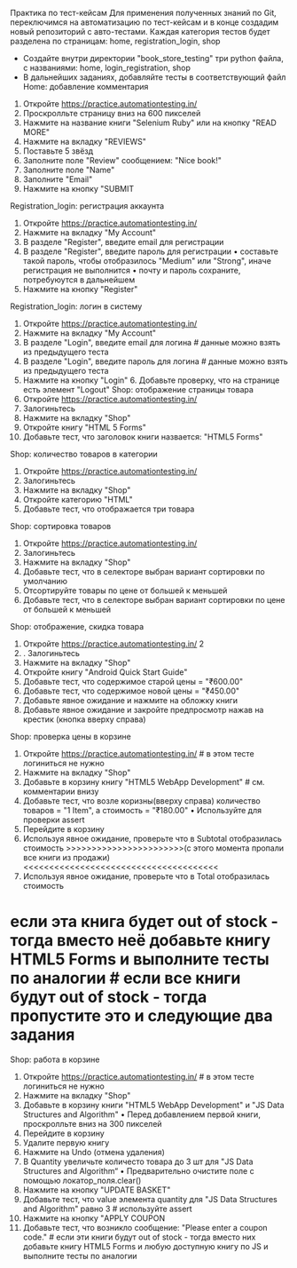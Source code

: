 Практика по тест-кейсам
Для применения полученных знаний по Git, переключимся на автоматизацию по тест-кейсам и в конце создадим новый репозиторий с авто-тестами. Каждая категория тестов будет разделена по страницам: home, registration_login, shop
-	Создайте внутри директории "book_store_testing" три python файла, с названиями: home, login_registration, shop
-	В дальнейших заданиях, добавляйте тесты в соответствующий файл
Home: добавление комментария 
1. Откройте https://practice.automationtesting.in/ 
2. Проскролльте страницу вниз на 600 пикселей 
3. Нажмите на название книги "Selenium Ruby" или на кнопку "READ MORE" 
4. Нажмите на вкладку "REVIEWS" 
5. Поставьте 5 звёзд 
6. Заполните поле "Review" сообщением: "Nice book!" 
7. Заполните поле "Name" 
8. Заполните "Email" 
9. Нажмите на кнопку "SUBMIT

Registration_login: регистрация аккаунта 
1. Откройте https://practice.automationtesting.in/ 
2. Нажмите на вкладку "My Account" 
3. В разделе "Register", введите email для регистрации 
4. В разделе "Register", введите пароль для регистрации 
• составьте такой пароль, чтобы отобразилось "Medium" или "Strong", иначе регистрация не выполнится 
• почту и пароль сохраните, потребуюутся в дальнейшем 
5. Нажмите на кнопку "Register"

Registration_login: логин в систему 
1. Откройте https://practice.automationtesting.in/ 
2. Нажмите на вкладку "My Account" 
3. В разделе "Login", введите email для логина # данные можно взять из предыдущего теста
4. В разделе "Login", введите пароль для логина # данные можно взять из предыдущего теста
5. Нажмите на кнопку "Login" 6. Добавьте проверку, что на странице есть элемент "Logout"
Shop: отображение страницы товара 
1. Откройте https://practice.automationtesting.in/ 
2. Залогиньтесь 
3. Нажмите на вкладку "Shop" 
4. Откройте книгу "HTML 5 Forms" 
5. Добавьте тест, что заголовок книги назвается: "HTML5 Forms"

Shop: количество товаров в категории 
1. Откройте https://practice.automationtesting.in/ 
2. Залогиньтесь 
3. Нажмите на вкладку "Shop" 
4. Откройте категорию "HTML" 
5. Добавьте тест, что отображается три товара

Shop: сортировка товаров 
1. Откройте https://practice.automationtesting.in/ 
2. Залогиньтесь 
3. Нажмите на вкладку "Shop" 
4. Добавьте тест, что в селекторе выбран вариант сортировки по умолчанию 
5. Отсортируйте товары по цене от большей к меньшей 
6. Добавьте тест, что в селекторе выбран вариант сортировки по цене от большей к меньшей

Shop: отображение, скидка товара 
1.	Откройте https://practice.automationtesting.in/ 2
2.	. Залогиньтесь
3.	Нажмите на вкладку "Shop" 
4.	Откройте книгу "Android Quick Start Guide" 
5.	Добавьте тест, что содержимое старой цены = "₹600.00" 
6.	Добавьте тест, что содержимое новой цены = "₹450.00" 
7.	Добавьте явное ожидание и нажмите на обложку книги 
8.	Добавьте явное ожидание и закройте предпросмотр нажав на крестик (кнопка вверху справа)

Shop: проверка цены в корзине 
1. Откройте https://practice.automationtesting.in/ # в этом тесте логиниться не нужно 
2. Нажмите на вкладку "Shop" 
3. Добавьте в корзину книгу "HTML5 WebApp Development" # см. комментарии внизу 
4. Добавьте тест, что возле коризны(вверху справа) количество товаров = "1 Item", а стоимость = "₹180.00" • Используйте для проверки assert 
5. Перейдите в корзину 
6. Используя явное ожидание, проверьте что в Subtotal отобразилась стоимость >>>>>>>>>>>>>>>>>>>>>>>(с этого момента пропали все книги из продажи)<<<<<<<<<<<<<<<<<<<<<<<<<<<<<<<<<<<<<<
7. Используя явное ожидание, проверьте что в Total отобразилась стоимость
# если эта книга будет out of stock - тогда вместо неё добавьте книгу HTML5 Forms и выполните тесты по аналогии # если все книги будут out of stock - тогда пропустите это и следующие два задания
Shop: работа в корзине 
1. Откройте https://practice.automationtesting.in/ # в этом тесте логиниться не нужно 
2. Нажмите на вкладку "Shop" 
3. Добавьте в корзину книги "HTML5 WebApp Development" и "JS Data Structures and Algorithm" • Перед добавлением первой книги, проскролльте вниз на 300 пикселей 
4. Перейдите в корзину 
5. Удалите первую книгу 
6. Нажмите на Undo (отмена удаления) 
7. В Quantity увеличьте количесто товара до 3 шт для "JS Data Structures and Algorithm“ • Предварительно очистите поле с помощью локатор_поля.clear()
 8. Нажмите на кнопку "UPDATE BASKET" 
9. Добавьте тест, что value элемента quantity для "JS Data Structures and Algorithm" равно 3 # используйте assert 
10. Нажмите на кнопку "APPLY COUPON 
11. Добавьте тест, что возникло сообщение: "Please enter a coupon code." # если эти книги будут out of stock - тогда вместо них добавьте книгу HTML5 Forms и любую доступную книгу по JS и выполните тесты по аналогии
